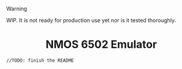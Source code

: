 > [!WARNING]  
> WIP. It is not ready for production use yet nor is it tested thoroughly.

<h1 align="center">NMOS 6502 Emulator</h1>

`//TODO: finish the README`
